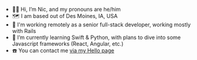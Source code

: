- 👋🏻 Hi, I’m Nic, and my pronouns are he/him
- 🗺️ I am based out of Des Moines, IA, USA
- 🔨 I'm working remotely as a senior full-stack developer, working mostly with Rails
- 📖 I’m currently learning Swift & Python, with plans to dive into some Javascript frameworks (React, Angular, etc.)
- ☎️ You can contact me [via my Hello page](https://niclake.me/hello/)
